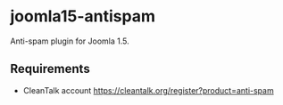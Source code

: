 joomla15-antispam
=================

Anti-spam plugin for Joomla 1.5.

## Requirements

* CleanTalk account https://cleantalk.org/register?product=anti-spam